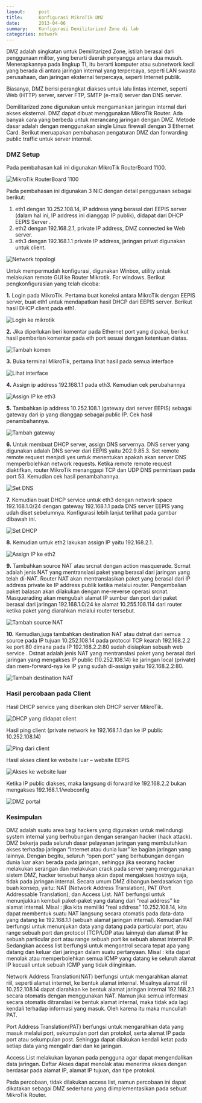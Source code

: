 ```yaml
---
layout:     post
title:      Konfigurasi MikroTik DMZ
date:       2013-04-06
summary:    Konfigurasi Demilitarized Zone di lab
categories: network
---
```


DMZ adalah singkatan untuk Demilitarized Zone, istilah berasal dari penggunaan militer, yang berarti daerah penyangga antara dua musuh. Menerapkannya pada lingkup TI, itu berarti komputer atau subnetwork kecil yang berada di antara jaringan internal yang terpercaya, seperti LAN swasta perusahaan, dan jaringan eksternal terpercaya, seperti Internet publik.

Biasanya, DMZ berisi perangkat diakses untuk lalu lintas internet, seperti Web (HTTP) server, server FTP, SMTP (e-mail) server dan DNS server.

Demilitarized zone digunakan untuk mengamankan jaringan internal dari akses eksternal. DMZ dapat dibuat menggunakan MikroTik Router. Ada banyak cara yang berbeda untuk merancang jaringan dengan DMZ. Metode dasar adalah dengan menggunakan single Linux firewall dengan 3 Ethernet Card. Berikut meruapakan pembahasan pengaturan DMZ dan forwarding public traffic untuk server internal.

### DMZ Setup

Pada pembahasan kali ini digunakan MikroTik RouterBoard 1100.

![MikroTik RouterBoard 1100](http://sapikuda.com/images/posts/2013-04-06-konfigurasi-mikrotik-dmz-demilitarized-zone/1.jpg)

Pada pembahasan ini digunakan 3 NIC dengan detail penggunaan sebagai berikut:

1. eth1 dengan 10.252.108.14, IP address yang berasal dari EEPIS server (dalam hal ini, IP address ini dianggap IP publik), didapat dari DHCP EEPIS Server .
2. eth2  dengan 192.168.2.1, private IP address, DMZ connected ke Web server.
3. eth3 dengan 192.168.1.1 private IP address, jaringan privat digunakan untuk client.

![Network topologi](http://sapikuda.com/images/posts/2013-04-06-konfigurasi-mikrotik-dmz-demilitarized-zone/2.png)

Untuk mempermudah konfigurasi, digunakan Winbox, utility untuk melakukan remote GUI ke Router Mikrotik. For windows. Berikut pengkonfigurasian yang telah dicoba:

**1.** Login pada MikroTik. Pertama buat koneksi antara MikroTik dengan EEPIS server, buat eth1 untuk mendapatkan hasil DHCP dari EEPIS server. Berikut hasil DHCP client pada eth1.

![Login ke mikrotik](http://sapikuda.com/images/posts/2013-04-06-konfigurasi-mikrotik-dmz-demilitarized-zone/3.jpg)

**2.** Jika diperlukan beri komentar pada Ethernet port yang dipakai, berikut hasil pemberian komentar pada eth port sesuai dengan ketentuan diatas.

![Tambah komen](http://sapikuda.com/images/posts/2013-04-06-konfigurasi-mikrotik-dmz-demilitarized-zone/4.jpg)

**3.** Buka terminal MikroTik, pertama lihat hasil pada semua interface

![Lihat interface](http://sapikuda.com/images/posts/2013-04-06-konfigurasi-mikrotik-dmz-demilitarized-zone/5.jpg)

**4.** Assign ip address 192.168.1.1 pada eth3. Kemudian cek perubahannya

![Assign IP ke eth3](http://sapikuda.com/images/posts/2013-04-06-konfigurasi-mikrotik-dmz-demilitarized-zone/6.jpg)

**5.** Tambahkan ip address 10.252.108.1 (gateway dari server EEPIS) sebagai gateway dari ip yang dianggap sebagai public IP. Cek hasil penambahannya.

![Tambah gateway](http://sapikuda.com/images/posts/2013-04-06-konfigurasi-mikrotik-dmz-demilitarized-zone/7.jpg)

**6.** Untuk membuat DHCP server, assign DNS servernya. DNS server yang digunakan adalah DNS server dari EEPIS yaitu 202.9.85.3. Set remote remote request menjadi yes untuk menentukan apakah akan server DNS memperbolehkan network requests. Ketika remote remote request diaktifkan, router MikroTik menanggapi TCP dan UDP DNS permintaan pada port 53. Kemudian cek hasil penambahannya.

![Set DNS](http://sapikuda.com/images/posts/2013-04-06-konfigurasi-mikrotik-dmz-demilitarized-zone/8.jpg)

**7.** Kemudian buat DHCP service untuk eth3 dengan network space 192.168.1.0/24 dengan gateway 192.168.1.1 pada DNS server EEPIS yang udah diset sebelumnya. Konfigurasi lebih lanjut terlihat pada gambar dibawah ini.

![Set DHCP](http://sapikuda.com/images/posts/2013-04-06-konfigurasi-mikrotik-dmz-demilitarized-zone/9.jpg)

**8.** Kemudian untuk eth2 lakukan assign IP yaitu 192.168.2.1.

![Assign IP ke eth2](http://sapikuda.com/images/posts/2013-04-06-konfigurasi-mikrotik-dmz-demilitarized-zone/10.jpg)

**9.** Tambahkan source NAT atau srcnat dengan action masquerade. Scrnat adalah jenis NAT yang mentranslasi paket yang berasal dari jaringan yang telah di-NAT. Router NAT akan mentranslasikan paket yang berasal dari IP address private ke IP address publik ketika melalui router. Pengembalian paket balasan akan dilakukan dengan me-reverse operasi srcnat. Masquerading akan mengubah alamat IP sumber dan port dari paket berasal dari jaringan 192.168.1.0/24 ke alamat 10.255.108.114 dari router ketika paket yang diarahkan melalui router tersebut.

![Tambah source NAT](http://sapikuda.com/images/posts/2013-04-06-konfigurasi-mikrotik-dmz-demilitarized-zone/11.jpg)

**10.** Kemudian,juga tambahkan destination NAT atau dstnat dari semua source pada IP tujuan 10.252.108.14 pada protocol TCP kearah 192.168.2.2 ke port 80 dimana pada IP 192.168.2.2:80  sudah disiapkan sebuah web service . Dstnat adalah jenis NAT yang mentranslasi paket yang berasal dari jaringan yang mengakses IP public (10.252.108.14) ke jaringan local (private) dan mem-forward-nya ke IP yang sudah di-assign yaitu 192.168.2.2:80.

![Tambah destination NAT](http://sapikuda.com/images/posts/2013-04-06-konfigurasi-mikrotik-dmz-demilitarized-zone/12.jpg)

### Hasil percobaan pada Client

Hasil DHCP service yang diberikan oleh DHCP server MikroTik.

![DHCP yang didapat client](http://sapikuda.com/images/posts/2013-04-06-konfigurasi-mikrotik-dmz-demilitarized-zone/13.png)

Hasil ping client (private network ke 192.168.1.1 dan ke IP public 10.252.108.14)

![Ping dari client](http://sapikuda.com/images/posts/2013-04-06-konfigurasi-mikrotik-dmz-demilitarized-zone/14.png)

Hasil akses client ke website luar – website EEPIS

![Akses ke website luar](http://sapikuda.com/images/posts/2013-04-06-konfigurasi-mikrotik-dmz-demilitarized-zone/15.png)

Ketika IP public diakses, maka langsung di forward ke 192.168.2.2 bukan mengakses 192.168.1.1/webconfig

![DMZ portal](http://sapikuda.com/images/posts/2013-04-06-konfigurasi-mikrotik-dmz-demilitarized-zone/16.png)

### Kesimpulan

DMZ adalah suatu area  bagi hackers yang digunakan untuk melindungi system internal yang berhubungan dengan serangan hacker (hack attack). DMZ bekerja pada seluruh dasar pelayanan jaringan yang membutuhkan akses terhadap jaringan “Internet atau dunia luar” ke bagian jaringan yang lainnya. Dengan begitu, seluruh “open port” yang berhubungan dengan dunia luar akan berada pada jaringan, sehingga jika seorang hacker melakukan serangan dan melakukan crack pada server yang menggunakan sistem DMZ, hacker tersebut hanya akan dapat mengakses hostnya saja, tidak pada jaringan internal. Secara umum DMZ dibangun berdasarkan tiga buah konsep, yaitu: NAT (Network Address Translation), PAT (Port Addressable Translation), dan Access List. NAT berfungsi untuk menunjukkan kembali paket-paket yang datang dari “real address” ke alamat internal. Misal : jika kita memiliki “real address” 10.252.108.14, kita dapat membentuk suatu NAT langsung secara otomatis pada data-data yang datang ke 192.168.1.1 (sebuah alamat jaringan internal). Kemudian PAT berfungsi untuk menunjukan data yang datang pada particular port, atau range sebuah port dan protocol (TCP/UDP atau lainnya) dan alamat IP ke sebuah particular port atau range sebuah port ke sebuah alamat internal IP. Sedangkan access list berfungsi untuk mengontrol secara tepat apa yang datang dan keluar dari jaringan dalam suatu pertanyaan. Misal : kita dapat menolak atau memperbolehkan semua ICMP yang datang ke seluruh alamat IP kecuali untuk sebuah ICMP yang tidak diinginkan.

Network Address Translation(NAT) berfungsi untuk mengarahkan alamat riil, seperti alamat internet, ke bentuk alamat internal. Misalnya alamat riil 10.252.108.14 dapat diarahkan ke bentuk alamat jaringan internal 192.168.2.1 secara otomatis dengan menggunakan NAT. Namun jika semua informasi secara otomatis ditranslasi ke bentuk alamat internal, maka tidak ada lagi kendali  terhadap informasi yang masuk. Oleh karena itu maka muncullah PAT.

Port Address Translation(PAT) berfungsi untuk mengarahkan data yang masuk melalui port, sekumpulan port dan protokol, serta alamat IP pada port atau sekumpulan post. Sehingga dapat dilakukan kendali ketat pada setiap data yang mengalir dari dan ke jaringan.

Access List melakukan layanan pada pengguna agar dapat mengendalikan data jaringan. Daftar Akses dapat menolak atau menerima akses dengan berdasar pada alamat IP, alamat IP tujuan, dan tipe protokol.

Pada percobaan, tidak dilakukan access list, namun percobaan ini dapat dikatakan sebagai DMZ sederhana yang diimplementasikan pada sebuat MikroTik Router.